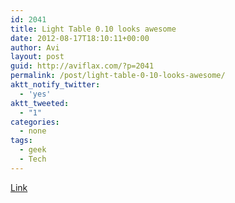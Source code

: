 ```yaml
---
id: 2041
title: Light Table 0.10 looks awesome
date: 2012-08-17T18:10:11+00:00
author: Avi
layout: post
guid: http://aviflax.com/?p=2041
permalink: /post/light-table-0-10-looks-awesome/
aktt_notify_twitter:
  - 'yes'
aktt_tweeted:
  - "1"
categories:
  - none
tags:
  - geek
  - Tech
---
```

[Link](http://www.chris-granger.com/2012/08/17/light-table-reaches-010/)